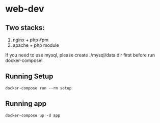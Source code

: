 # web-dev

## Two stacks:
1. nginx + php-fpm
2. apache + php module

If you need to use mysql, please create ./mysql/data dir first before run docker-compose!

## Running Setup
```
docker-compose run --rm setup
```
## Running app
```
docker-compose up -d app
```

